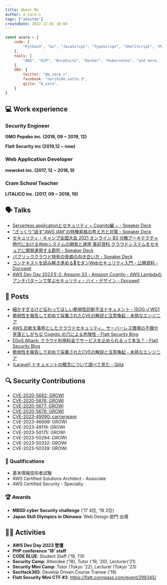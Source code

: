 ```yaml
---
title: About Me
author: a-zara-n
tags: ["aboutme"]
createDate: 2022-12-01 18:04
---
```


```javascript
const azara = {
	code: [
		"Python3", "Go", "JavaScript", "TypeScript", "ShellScript", "PHP7"
	],
	tools: [
		"AWS", "GCP", "BurpSuite", "Docker", "Kubernetes", "and more..."
	],
	SNS: {
		twitter: "@a_zara_n",
		facebook: "norihide.saito.3",
		qiita: "A_zara",
	}
}
```

## 💻 Work experience

### Security Engineer
**GMO Pepabo inc. (2018, 09 ~ 2019, 12)**


**Flatt Security inc (2019,12 ~ now)**


### Web Application Developer
**mewcket inc. (2017, 12 ~ 2018, 9)**


### Cram School Teacher
**LITALICO inc. (2017, 09 ~ 2018, 10)**

## 🗣️ Talks
- [Serverless applicationとセキュリティ \~ Cognito編 \~ - Speaker Deck](https://speakerdeck.com/azara/serverless-applicationto-sekiyuritei-cognitobian)
- ["ざっくり"話す"AWS IAM"の特権昇格の考え方と対策 - Speaker Deck](https://speakerdeck.com/azara/zatukuri-hua-su-aws-iam-falsete-quan-sheng-ge-falsekao-efang-todui-ce)
- [セキュリティ・キャンプ全国大会 2021 オンライン B3 分散アーキテクチャ時代におけるWebシステムの開発と運用 事前資料 クラウドシステムをセキュアに開発運用する勘所 - Speaker Deck](https://speakerdeck.com/azara/sekiyuriteikiyanpuquan-guo-da-hui-2021-onrain-b3-fen-san-akitekutiyashi-dai-niokeruwebsisutemufalsekai-fa-toyun-yong-shi-qian-zi-liao-kuraudosisutemuwosekiyuanikai-fa-yun-yong-surukan-suo)
- [パブリッククラウド特有の脅威の向き合い方 - Speaker Deck](https://speakerdeck.com/lhazy/paburitukukuraudote-you-noxie-wei-noxiang-kihe-ifang)
- [コンテキストを読み解き進めるモダンWebセキュリティ入門 - 公開資料 - Docswell](https://www.docswell.com/s/a-zara-n/Z248ER-minicamp2023tokyo)
- [AWS Dev Day 2023  E-2: Amazon S3・Amazon Cognito・AWS Lambdaのアンチパターンで学ぶセキュリティ・バイ・デザイン - Docswell](https://www.docswell.com/s/a-zara-n/5248R9-devday)

## 📝 Posts
- [細かすぎるけど伝わってほしい脆弱性診断手法ドキュメント - ISOG-J WG1](https://webapppentestguidelines.github.io/newtechtestdoc/)
- [脆弱性を報告して初めて採番されたCVEの解説と注意喚起 - 未熟なエンジニア](https://azara.hatenablog.com/entry/2020/12/17/025350)
- [AWS 診断を事例としたクラウドセキュリティ。サーバーレス環境の不備や見落としがちな Cognito の穴による危険性 - Flatt Security Blog](https://blog.flatt.tech/entry/cloud_security_aws_case)
- [EDoS Attack: クラウド利用料金でサービスを止められるって本当？ - Flatt Security Blog](https://blog.flatt.tech/entry/edos_aws)
- [脆弱性を報告して初めて採番されたCVEの解説と注意喚起 - 未熟なエンジニア](https://azara.hatenablog.com/entry/2020/12/17/025350)
- [[Laravel] ドキュメントの概念について調べて見た - Qiita](https://qiita.com/A_zara/items/6d15777870a43111d8ec)

## 🔍 Security Contributions
- [CVE-2020-5682: GROWI](https://nvd.nist.gov/vuln/detail/CVE-2020-5682)
- [CVE-2020-5676: GROWI](https://nvd.nist.gov/vuln/detail/CVE-2020-5676)
- [CVE-2020-5677: GROWI](https://nvd.nist.gov/vuln/detail/CVE-2020-5678)
- [CVE-2020-5678: GROWI](https://nvd.nist.gov/vuln/detail/CVE-2020-5678)
- [CVE-2023-49090: carrierwave](https://github.com/carrierwaveuploader/carrierwave/security/advisories/GHSA-gxhx-g4fq-49hj)
- CVE-2023-46699: GROWI
- CVE-2023-49119: GROWI
- CVE-2023-50175: GROWI
- CVE-2023-50294: GROWI
- CVE-2023-50332: GROWI
- CVE-2023-50339: GROWI


### 🪪 Qualifications
- 基本情報技術者試験
- AWS Certified Solutions Architect - Associate
- AWS Certified Security - Specialty

### 🏆 Awards
- **MBSD cyber Security challenge** (‘17 4位, ‘18 2位)
- **Japan Skill Olympics in Okinawa**: Web Design 部門 出場

## 🚶‍♂️ Activities
- **AWS Dev Day 2023 登壇**
- **PHP conference ‘18’ staff**
- **CODE BLUE**: Student Staff (‘18, 1’9)
- **Security Camp**: Attendee (‘18), Tutor (‘19, ‘20), Lecturer(‘21)
- **Security Mini Camp**: Tutor (Tokyo '22), Lecturer (Tokyo '23)
- **SecHack365**: Develop Driven Course Trainee ('19)
- **Flatt Security Mini CTF #3**: https://flatt.connpass.com/event/298345/
